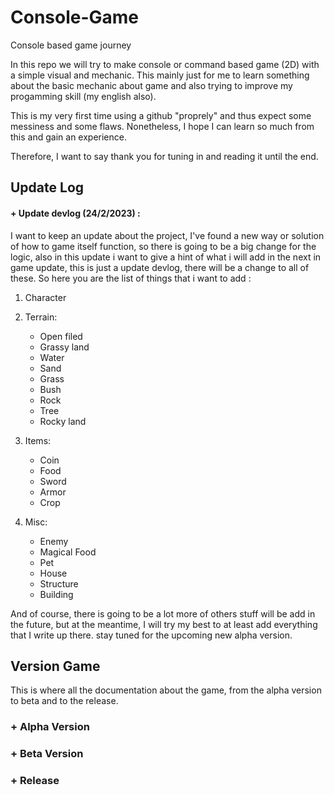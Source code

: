 # Console-Game
Console based game journey

In this repo we will try to make console or command based game (2D) with a simple visual and mechanic.
This mainly just for me to learn something about the basic mechanic about game and also trying to improve my progamming skill (my english also).

This is my very first time using a github "proprely" and thus expect some messiness and some flaws.
Nonetheless, I hope I can learn so much from this and gain an experience.

Therefore, I want to say thank you for tuning in and reading it until the end.

## Update Log
#### + Update devlog (24/2/2023) :
I want to keep an update about the project, I've found a new way or solution of how to game itself function, so there is going to be a big change for the logic, also in this update i want to give a hint of what i will add in the next in game update, this is just a update devlog, there will be a change to all of these. So here you are the list of things that i want to add : 

1. Character

2. Terrain:
	- Open filed  
	- Grassy land 
	- Water		
	- Sand
	- Grass
	- Bush
	- Rock
	- Tree					
	- Rocky land 
  
3. Items:
	- Coin		
	- Food		
	- Sword
	- Armor
	- Crop

4. Misc:
	- Enemy		
	- Magical Food 
	- Pet			
	- House
	- Structure
	- Building
 
 And of course, there is going to be a lot more of others stuff will be add in the future, but at the meantime, I will try my best to at least add everything that I write up there. stay tuned for the upcoming new alpha version.   

## Version Game
This is where all the documentation about the game, from the alpha version to beta and to the release.

### + Alpha Version
### + Beta Version
### + Release


